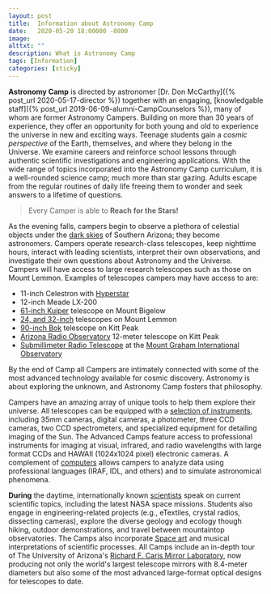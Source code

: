 ```yaml
---
layout: post
title:  Information about Astronomy Camp
date:   2020-05-20 18:00000 -0800
image:  
alttxt: ""
description: What is Astronomy Camp
tags: [Information]
categories: [sticky]
---
```


<!--![]({{site.baseurl}}/img/11.jpg)<img alt="Astronomy Camp 2019: Continuing to inspire through authentic exploration." title="Come explore the skies with students from around the world. (Image from Apollo 15; July 26, 1971)" src="img/11.jpg">-->

**Astronomy Camp** is directed by astronomer [Dr. Don McCarthy]({% post_url 2020-05-17-director %}) together with an engaging, [knowledgable staff]({% post_url 2019-06-09-alumni-CampCounselors %}), many of whom are former Astronomy Campers. Building on more than 30 years of experience, they offer an opportunity for both young and old to experience the universe in new and exciting ways. Teenage students gain a *cosmic perspective* of the Earth, themselves, and where they belong in the Universe. We examine careers and reinforce school lessons through authentic scientific investigations and engineering applications. With the wide range of topics incorporated into the Astronomy Camp curriculum, it is a well-rounded science camp; much more than star gazing. Adults escape from the regular routines of daily life freeing them to wonder and seek answers to a lifetime of questions. 

> Every Camper is able to **Reach for the Stars!**

As the evening falls, campers begin to observe a plethora of celestial objects under the [dark skies](http://darksky.org) of Southern Arizona; they become astronomers. Campers operate research-class telescopes, keep nighttime hours, interact with leading scientists, interpret their own observations, and investigate their own questions about Astronomy and the Universe. Campers will have access to large research telescopes such as those on Mount Lemmon. Examples of telescopes campers may have access to are:

* 11-inch Celestron with [Hyperstar](https://starizona.com/hyperstar/)
* 12-inch Meade LX-200
* [61-inch Kuiper](http://james.as.arizona.edu/~psmith/61inch/) telescope on Mount Bigelow
* [24, and 32-inch](http://www.as.arizona.edu/schulman-telescope) telescopes on Mount Lemmon
* [90-inch Bok](http://james.as.arizona.edu/~psmith/90inch/90inch.html) telescope on Kitt Peak
* [Arizona Radio Observatory](http://aro.as.arizona.edu/) 12-meter telescope on Kitt Peak
* [Submillimeter Radio Telescope](http://aro.as.arizona.edu/smt_docs/smt_telescope_specs.htm) at the [Mount Graham International Observatory](http://mgio.arizona.edu/)

By the end of Camp all Campers are intimately connected with some of the most advanced technology available for cosmic discovery. Astronomy is about exploring the unknown, and Astronomy Camp fosters that philosophy.

Campers have an amazing array of unique tools to help them explore their universe. All telescopes can be equipped with a <a href="facilities.html">selection of instruments</a>, including 35mm cameras, digital cameras, a photometer, three CCD cameras, two CCD spectrometers, and specialized equipment for detailing imaging of the Sun. The Advanced Camps feature access to professional instruments for imaging at visual, infrared, and radio wavelengths with large format CCDs and HAWAII (1024x1024 pixel) electronic cameras. A complement of <a href="pages/computing.html">computers</a> allows campers to analyze data using professional languages (IRAF, IDL, and others) and to simulate astronomical phenomena.

**During** the daytime, internationally known <a href="pages/faculty.html"> scientists</a> speak on current scientific topics, including the latest NASA space missions. Students also engage in engineering-related projects (e.g., eTextiles, crystal radios, dissecting cameras), explore the diverse geology and ecology though hiking, outdoor demonstrations, and travel between mountaintop observatories. The Camps also incorporate <a href="http://www.novaspace.com/">Space art</a> and musical interpretations of scientific processes. All Camps include an in-depth tour of The University of Arizona's <a href="https://mirrorlab.arizona.edu/">Richard F. Caris Mirror Laboratory</a>, now producing not only the world's largest telescope mirrors with 8.4-meter diameters but also some of the most advanced large-format optical designs for telescopes to date. <br />